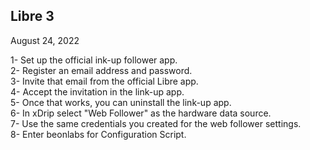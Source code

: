 ## Libre 3  
August 24, 2022  
  
1- Set up the official ink-up follower app.  
2- Register an email address and password.  
3- Invite that email from the official Libre app.  
4- Accept the invitation in the link-up app.  
5- Once that works, you can uninstall the link-up app.  
6- In xDrip select "Web Follower" as the hardware data source.  
7- Use the same credentials you created for the web follower settings.  
8- Enter beonlabs for Configuration Script.  
